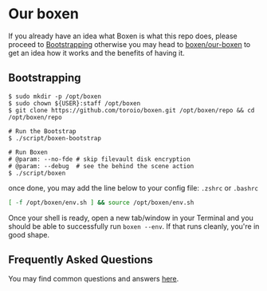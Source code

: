Our boxen
===

If you already have an idea what Boxen is what this repo does,
please proceed to [Bootstrapping](#bootstrapping) otherwise you may
head to [boxen/our-boxen](https://github.com/boxen/our-boxen) to get
an idea how it works and the benefits of having it.

## Bootstrapping

```
$ sudo mkdir -p /opt/boxen
$ sudo chown ${USER}:staff /opt/boxen
$ git clone https://github.com/toroio/boxen.git /opt/boxen/repo && cd /opt/boxen/repo

# Run the Bootstrap
$ ./script/boxen-bootstrap

# Run Boxen
# @param: --no-fde # skip filevault disk encryption
# @param: --debug  # see the behind the scene action
$ ./script/boxen
```

once done, you may add the line below to your config file:
`.zshrc` or `.bashrc`

```bash
[ -f /opt/boxen/env.sh ] && source /opt/boxen/env.sh
```

Once your shell is ready, open a new tab/window in your Terminal
and you should be able to successfully run `boxen --env`.
If that runs cleanly, you're in good shape.

Frequently Asked Questions
---

You may find common questions and answers [here](docs/faq.md).
